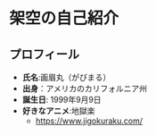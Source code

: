 # 架空の自己紹介

## プロフィール
- **氏名**:画眉丸（がびまる）
- **出身**：アメリカのカリフォルニア州
- **誕生日**: 1999年9月9日
- **好きなアニメ**:地獄楽
  - https://www.jigokuraku.com/
